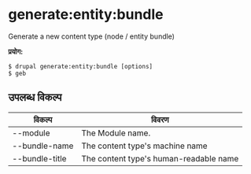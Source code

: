 # generate:entity:bundle
Generate a new content type (node / entity bundle)

**प्रयोग:**
```
$ drupal generate:entity:bundle [options]
$ geb  
```

## उपलब्ध विकल्प
विकल्प | विवरण
-------|-------------
--module | The Module name.
--bundle-name | The content type's machine name
--bundle-title | The content type's human-readable name
